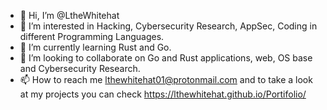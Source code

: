 - 👋 Hi, I’m @LtheWhitehat
- 👀 I’m interested in Hacking, Cybersecurity Research, AppSec, Coding in different Programming Languages.
- 🌱 I’m currently learning Rust and Go.
- 💞️ I’m looking to collaborate on Go and Rust applications, web, OS base and Cybersecurity Research.
- 📫 How to reach me lthewhitehat01@protonmail.com and to take a look at my projects you can check https://lthewhitehat.github.io/Portifolio/

<!---
LtheWhitehat/LtheWhitehat is a ✨ special ✨ repository because its `README.md` (this file) appears on your GitHub profile.
You can click the Preview link to take a look at your changes.
--->
